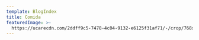 ```yaml
---
template: BlogIndex
title: Comida
featuredImage: >-
  https://ucarecdn.com/2ddff9c5-7478-4c04-9132-e6125f31af71/-/crop/768x186/0,590/-/preview/
---
```


